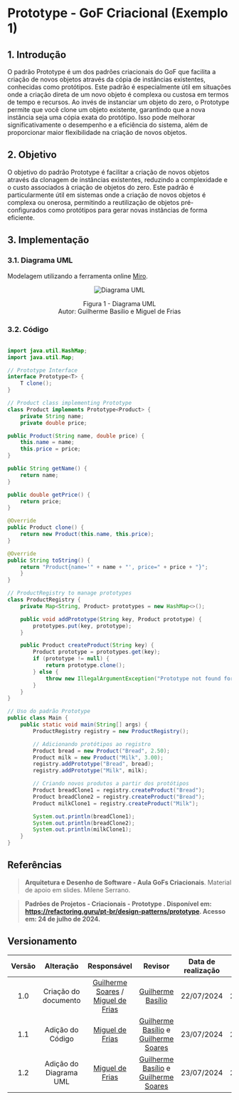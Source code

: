 # Prototype - GoF Criacional (Exemplo 1)

## 1. Introdução

O padrão Prototype é um dos padrões criacionais do GoF que facilita a criação de novos objetos através da cópia de instâncias existentes, conhecidas como protótipos. Este padrão é especialmente útil em situações onde a criação direta de um novo objeto é complexa ou custosa em termos de tempo e recursos. Ao invés de instanciar um objeto do zero, o Prototype permite que você clone um objeto existente, garantindo que a nova instância seja uma cópia exata do protótipo. Isso pode melhorar significativamente o desempenho e a eficiência do sistema, além de proporcionar maior flexibilidade na criação de novos objetos.

## 2. Objetivo

O objetivo do padrão Prototype é facilitar a criação de novos objetos através da clonagem de instâncias existentes, reduzindo a complexidade e o custo associados à criação de objetos do zero. Este padrão é particularmente útil em sistemas onde a criação de novos objetos é complexa ou onerosa, permitindo a reutilização de objetos pré-configurados como protótipos para gerar novas instâncias de forma eficiente.

## 3. Implementação


### 3.1. Diagrama UML
Modelagem utilizando a ferramenta online [Miro](https://miro.com/app/board/).

<div align = "center"><img src="" alt="Diagrama UML">
<p>Figura 1 - Diagrama UML<br> Autor: Guilherme Basilio e Miguel de Frias</p></div>

### 3.2. Código

```java

import java.util.HashMap;
import java.util.Map;

// Prototype Interface
interface Prototype<T> {
    T clone();
}

// Product class implementing Prototype
class Product implements Prototype<Product> {
    private String name;
    private double price;

public Product(String name, double price) {
    this.name = name;
    this.price = price;
}

public String getName() {
    return name;
}

public double getPrice() {
    return price;
}

@Override
public Product clone() {
    return new Product(this.name, this.price);
}

@Override
public String toString() {
    return "Product{name='" + name + "', price=" + price + "}";
    }
}

// ProductRegistry to manage prototypes
class ProductRegistry {
    private Map<String, Product> prototypes = new HashMap<>();

    public void addPrototype(String key, Product prototype) {
        prototypes.put(key, prototype);
    }

    public Product createProduct(String key) {
        Product prototype = prototypes.get(key);
        if (prototype != null) {
            return prototype.clone();
        } else {
            throw new IllegalArgumentException("Prototype not found for key: " + key);
        }
    }
}

// Uso do padrão Prototype
public class Main {
    public static void main(String[] args) {
        ProductRegistry registry = new ProductRegistry();

        // Adicionando protótipos ao registro
        Product bread = new Product("Bread", 2.50);
        Product milk = new Product("Milk", 3.00);
        registry.addPrototype("Bread", bread);
        registry.addPrototype("Milk", milk);

        // Criando novos produtos a partir dos protótipos
        Product breadClone1 = registry.createProduct("Bread");
        Product breadClone2 = registry.createProduct("Bread");
        Product milkClone1 = registry.createProduct("Milk");

        System.out.println(breadClone1);
        System.out.println(breadClone2);
        System.out.println(milkClone1);
    }
}
```

## Referências

> **Arquitetura e Desenho de Software - Aula GoFs Criacionais**. Material de apoio em slides. Milene Serrano.

> **Padrões de Projetos - Criacionais - Prototype . Disponível em: <https://refactoring.guru/pt-br/design-patterns/prototype>. Acesso em: 24 de julho de 2024.**

## Versionamento

| Versão | Alteração |  Responsável  | Revisor | Data de realização | Data de revisão |
| :------: | :---: | :-----: | :----: | :----: | :-----: |
| 1.0 | Criação do documento | [Guilherme Soares](https://github.com/GuilhermeSoaress) / [Miguel de Frias](https://github.com/migueldefrias) | [Guilherme Basílio](https://github.com/GuilhermeBES) | 22/07/2024 | 22/07/2024 |
| 1.1 | Adição do Código | [Miguel de Frias](https://github.com/migueldefrias) | [Guilherme Basílio](https://github.com/GuilhermeBES) e [Guilherme Soares](https://github.com/GuilhermeSoaress)| 23/07/2024 | 24/07/2024 |
| 1.2 | Adição do Diagrama UML | [Miguel de Frias](https://github.com/migueldefrias) | [Guilherme Basílio](https://github.com/GuilhermeBES) e [Guilherme Soares](https://github.com/GuilhermeSoaress)| 23/07/2024 | 24/07/2024 |
